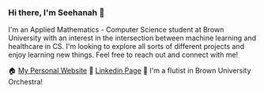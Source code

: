 ### Hi there, I'm Seehanah 👋

<!--
**seehanah-tang/seehanah-tang** is a ✨ _special_ ✨ repository because its `README.md` (this file) appears on your GitHub profile.

Here are some ideas to get you started:

- 🔭 I’m currently working on ...
- 🌱 I’m currently learning ...
- 👯 I’m looking to collaborate on ...
- 🤔 I’m looking for help with ...
- 💬 Ask me about ...
- 📫 How to reach me: ...
- 😄 Pronouns: ...
- ⚡ Fun fact: ...
-->
I'm an Applied Mathematics - Computer Science student at Brown University with an interest in the intersection between machine learning and healthcare in CS. I'm looking to explore all sorts of different projects and enjoy learning new things. Feel free to reach out and connect with me!

🏠 [My Personal Website]([url](https://seehanahtang.github.io/))
👥 [Linkedin Page]([url](https://www.linkedin.com/in/seehanah-tang/))
🎵 I'm a flutist in Brown University Orchestra!

